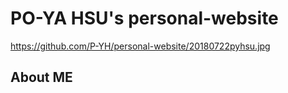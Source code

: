 # PO-YA HSU's personal-website

https://github.com/P-YH/personal-website/20180722pyhsu.jpg

## About ME







